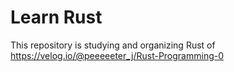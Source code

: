 # Learn Rust

This repository is studying and organizing Rust of https://velog.io/@peeeeeter_j/Rust-Programming-0
